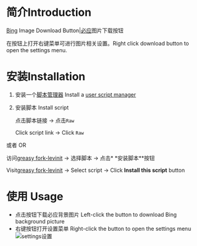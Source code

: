 # 简介Introduction

[Bing](https://bing.com) Image Download Button|[必应](https://bing.com)图片下载按钮

在按钮上打开右键菜单可进行图片相关设置。Right click download button to open the settings menu.

# 安装Installation

1. 安装一个[脚本管理器](https://greasyfork.org/)   Install a [user script manager](https://greasyfork.org/)

2. 安装脚本 Install script

   点击脚本链接 -> 点击`Raw`

   Click script link -> Click `Raw`

或者 OR

访问[greasy fork-levinit](https://greasyfork.org/zh-TW/scripts/35070-bing-image-download-button)  -> 选择脚本 -> 点击*
*安装脚本**按钮

Visit[greasy fork-levinit](https://greasyfork.org/zh-TW/scripts/35070-bing-image-download-button)  -> Select script ->
Click **Install this script** button

# 使用 Usage

- 点击按钮下载必应背景图片 Left-click the button to download Bing background picture
- 右键按钮打开设置菜单 Right-click the button to open the settings menu
  ![settings设置](settings.png)
